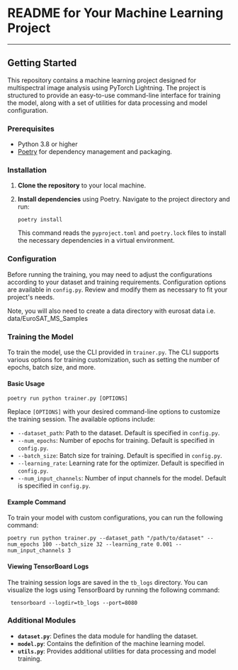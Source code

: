 
# README for Your Machine Learning Project

---

## Getting Started

This repository contains a machine learning project designed for multispectral image analysis using PyTorch Lightning. The project is structured to provide an easy-to-use command-line interface for training the model, along with a set of utilities for data processing and model configuration.

### Prerequisites

- Python 3.8 or higher
- [Poetry](https://python-poetry.org/) for dependency management and packaging.

### Installation

1. **Clone the repository** to your local machine.

2. **Install dependencies** using Poetry. Navigate to the project directory and run:

   ```shell
   poetry install
   ```

   This command reads the `pyproject.toml` and `poetry.lock` files to install the necessary dependencies in a virtual environment.

### Configuration

Before running the training, you may need to adjust the configurations according to your dataset and training requirements. Configuration options are available in `config.py`. Review and modify them as necessary to fit your project's needs.

Note, you will also need to create a data directory with eurosat data i.e. data/EuroSAT_MS_Samples

### Training the Model

To train the model, use the CLI provided in `trainer.py`. The CLI supports various options for training customization, such as setting the number of epochs, batch size, and more.

#### Basic Usage

```shell
poetry run python trainer.py [OPTIONS]
```

Replace `[OPTIONS]` with your desired command-line options to customize the training session. The available options include:

- `--dataset_path`: Path to the dataset. Default is specified in `config.py`.
- `--num_epochs`: Number of epochs for training. Default is specified in `config.py`.
- `--batch_size`: Batch size for training. Default is specified in `config.py`.
- `--learning_rate`: Learning rate for the optimizer. Default is specified in `config.py`.
- `--num_input_channels`: Number of input channels for the model. Default is specified in `config.py`.

#### Example Command

To train your model with custom configurations, you can run the following command:

```shell
poetry run python trainer.py --dataset_path "/path/to/dataset" --num_epochs 100 --batch_size 32 --learning_rate 0.001 --num_input_channels 3
```

#### Viewing TensorBoard Logs

The training session logs are saved in the `tb_logs` directory. You can visualize the logs using TensorBoard by running the following command:

```shell
 tensorboard --logdir=tb_logs --port=8080
```

### Additional Modules

- **`dataset.py`**: Defines the data module for handling the dataset.
- **`model.py`**: Contains the definition of the machine learning model.
- **`utils.py`**: Provides additional utilities for data processing and model training.

